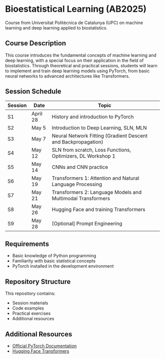 # Bioestatistical Learning (AB2025)

Course from Universitat Politècnica de Catalunya (UPC) on machine learning and deep learning applied to biostatistics.

## Course Description

This course introduces the fundamental concepts of machine learning and deep learning, with a special focus on their application in the field of biostatistics. Through theoretical and practical sessions, students will learn to implement and train deep learning models using PyTorch, from basic neural networks to advanced architectures like Transformers.

## Session Schedule

| Session | Date | Topic |
|--------|-------|------|
| S1 | April 28 | History and introduction to PyTorch |
| S2 | May 5 | Introduction to Deep Learning, SLN, MLN |
| S3 | May 7 | Neural Network Fitting (Gradient Descent and Backpropagation) |
| S4 | May 12 | SLN from scratch, Loss Functions, Optimizers, DL Workshop 1 |
| S5 | May 14 | CNNs and CNN practice |
| S6 | May 19 | Transformers 1: Attention and Natural Language Processing |
| S7 | May 21 | Transformers 2: Language Models and Multimodal Transformers |
| S8 | May 26 | Hugging Face and training Transformers |
| S9 | May 28 | [Optional] Prompt Engineering |

## Requirements

- Basic knowledge of Python programming
- Familiarity with basic statistical concepts
- PyTorch installed in the development environment

## Repository Structure

This repository contains:
- Session materials
- Code examples
- Practical exercises
- Additional resources

## Additional Resources

- [Official PyTorch Documentation](https://pytorch.org/docs/stable/index.html)
- [Hugging Face Transformers](https://huggingface.co/docs/transformers/index)